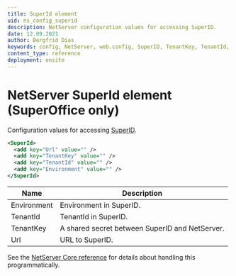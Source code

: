 ```yaml
---
title: SuperId element
uid: ns_config_superid
description: NetServer configuration values for accessing SuperID.
date: 12.09.2021
author: Bergfrid Dias
keywords: config, NetServer, web.config, SuperID, TenantKey, TenantId, Environment
content_type: reference
deployment: onsite
---
```


# NetServer SuperId element (SuperOffice only)

Configuration values for accessing [SuperID][2].

```XML
<SuperId>
  <add key="Url" value="" />
  <add key="TenantKey" value="" />
  <add key="TenantId" value="" />
  <add key="Environment" value="" />
</SuperId>
```

| Name | Description |
|---|---|
| Environment | Environment in SuperID. |
| TenantId | TenantId in SuperID. |
| TenantKey | A shared secret between SuperID and NetServer. |
| Url | URL to SuperID. |

See the [NetServer Core reference][1] for details about handling this programmatically.

<!-- Referenced links -->
[1]: <xref:SuperOffice.Configuration.ConfigFile.SuperId>
[2]: ../../identity-management/superid/overview.md
